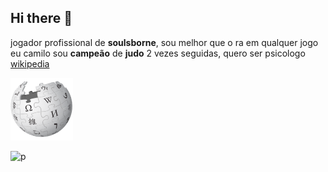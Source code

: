 ## Hi there 👋
jogador profissional de **soulsborne**, sou melhor que o ra em qualquer jogo
eu camilo sou **campeão** de **judo** 2 vezes seguidas, quero ser psicologo
[wikipedia](https://pt.wikipedia.org/wiki/Markdown)


![Texto da propriedade alt](wikipedia.png)

![p](https://tenor.com/pt-BR/view/scheming-evil-plan-evil-patrick-star-gif-5437636)
